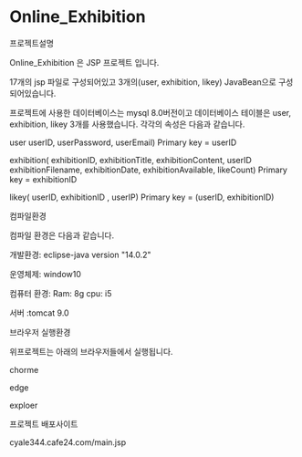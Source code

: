 # Online_Exhibition

프로젝트설명


Online_Exhibition 은 JSP 프로젝트 입니다.

17개의 jsp 파일로 구성되어있고 3개의(user, exhibition, likey) JavaBean으로 구성되어있습니다.

프로젝트에 사용한 데이터베이스는 mysql 8.0버전이고 데이터베이스 테이블은 user, exhibition, likey 3개를 사용했습니다. 각각의 속성은 다음과 같습니다.

user userID, userPassword, userEmail) Primary key = userID

exhibition( exhibitionID, exhibitionTitle, exhibitionContent, userID exhibitionFilename, exhibitionDate, exhibitionAvailable, likeCount) Primary key = exhibitionID

likey( userID, exhibitionID , userIP) Primary key = (userID, exhibitionID)





컴파일환경

컴파일 환경은 다음과 같습니다.

개발환경: eclipse-java version "14.0.2"

운영체제: window10

컴퓨터 환경: Ram: 8g  cpu: i5

서버 :tomcat 9.0





브라우저 실행환경

위프로젝트는 아래의 브라우저들에서 실행됩니다.

chorme

edge

exploer




프로젝트 배포사이트

cyale344.cafe24.com/main.jsp

